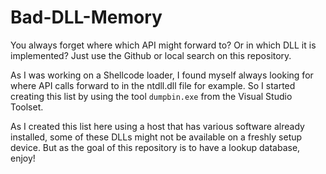 # Bad-DLL-Memory
You always forget where which API might forward to? Or in which DLL it is implemented? Just use the Github or local search on this repository.

As I was working on a Shellcode loader, I found myself always looking for where API calls forward to in the ntdll.dll file for example.
So I started creating this list by using the tool ```dumpbin.exe``` from the Visual Studio Toolset.

As I created this list here using a host that has various software already installed, some of these DLLs might not be available on a freshly setup device.
But as the goal of this repository is to have a lookup database, enjoy!
